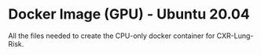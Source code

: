 # Docker Image (GPU) - Ubuntu 20.04

All the files needed to create the CPU-only docker container for CXR-Lung-Risk.
